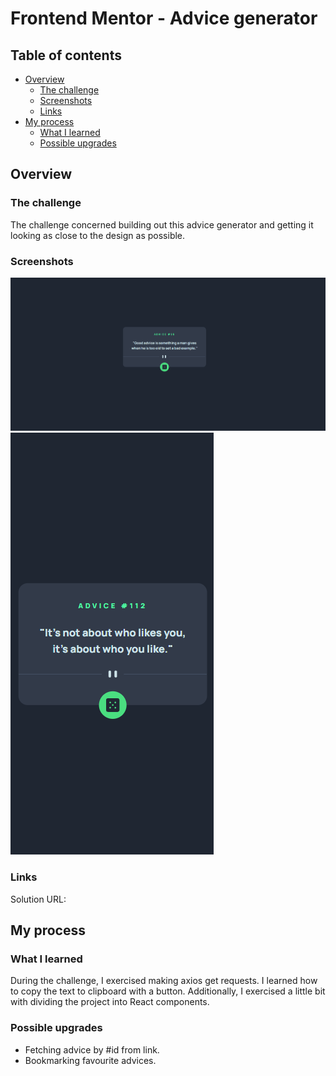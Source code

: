# Frontend Mentor - Advice generator

## Table of contents

- [Overview](#overview)
  - [The challenge](#the-challenge)
  - [Screenshots](#screenshots)
  - [Links](#links)
- [My process](#my-process)
  - [What I learned](#what-i-learned)
  - [Possible upgrades](#possible-upgrades)

## Overview

### The challenge

The challenge concerned building out this advice generator and getting it looking as close to the design as possible.

### Screenshots

![](./screenshot-desktop.png)
![](./screenshot-mobile.png)

### Links

Solution URL: 

## My process

### What I learned

During the challenge, I exercised making axios get requests. I learned how to copy the text to clipboard with a button.
Additionally, I exercised a little bit with dividing the project into React components.

### Possible upgrades

 - Fetching advice by #id from link.
 - Bookmarking favourite advices.
